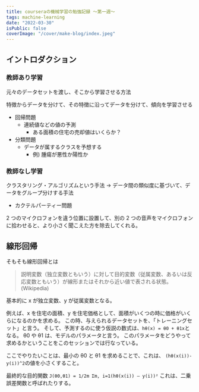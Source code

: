 ```yaml
---
title: courseraの機械学習の勉強記録 〜第一週〜
tags: machine-learning
date: "2022-03-30"
isPublic: false
coverImage: "/cover/make-blog/index.jpeg"
---
```


## イントロダクション

### 教師あり学習

元々のデータセットを渡し、そこから学習させる方法

特徴からデータを分けて、その特徴に沿ってデータを分けて、傾向を学習させる

- 回帰問題
  - 連続値などの値の予測
    - ある面積の住宅の売却値はいくらか？
- 分類問題
  - データが属するクラスを予想する
    - 例) 腫瘍が悪性か陽性か

### 教師なし学習

クラスタリング・アルゴリズムという手法
→ データ間の類似度に基づいて、データをグループ分けする手法

- カクテルパーティー問題

2 つのマイクロフォンを違う位置に設置して、別の 2 つの音声をマイクロフォンに拾わせると、より小さく聞こえた方を除去してくれる。

## 線形回帰

そもそも線形回帰とは

> 説明変数（独立変数ともいう）に対して目的変数（従属変数、あるいは反応変数ともいう）が線形またはそれから近い値で表される状態。(Wikipedia)

基本的に x が独立変数、y が従属変数となる。

例えば、x を住宅の面積、y を住宅価格として、面積がいくつの時に価格がいくらになるのかを求める。
この時、与えられるデータセットを、「トレーニングセット」と言う。
そして、予測するのに使う仮説の数式は、`hθ(x) = θ0 + θ1x`となる。
θ0 や θ1 は、モデルのパラメータと言う。
このパラメータをどうやって求めるかということをこのセッションでは行なっている。

ここでやりたいことは、最小の θ0 と θ1 を求めることで、これは、
`(hθ(x(i))-y(i))^2`の値を小さくすること。

最終的な目的関数
`J(θ0,θ1) = 1/2m Σm, i=1(hθ(x(i)) – y(i))²`
これは、二乗誤差関数と呼ばれたりする。
